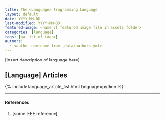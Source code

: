 ```yaml
---
title: The <Language> Programming Language
layout: default
date: YYYY-MM-DD
last-modified: YYYY-MM-DD
featured-image: <name of featured image file in assets folder>
categories: [language]
tags: [<a list of tags>]
authors:
  - <author username from _data/authors.yml>
---
```


[Insert description of language here]

## [Language] Articles

{% include language_article_list.html language=python %}

---

#### References

1. [some IEEE reference]
